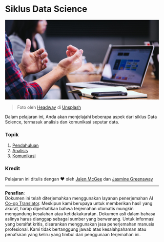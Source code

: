 <!--
CO_OP_TRANSLATOR_METADATA:
{
  "original_hash": "dd173fd30fc039a7a299898920680723",
  "translation_date": "2025-08-28T18:19:11+00:00",
  "source_file": "4-Data-Science-Lifecycle/README.md",
  "language_code": "id"
}
-->
# Siklus Data Science

![communication](../../../translated_images/communication.06d8e2a88d30d168d661ad9f9f0a4f947ebff3719719cfdaf9ed00a406a01ead.id.jpg)
> Foto oleh <a href="https://unsplash.com/@headwayio?utm_source=unsplash&utm_medium=referral&utm_content=creditCopyText">Headway</a> di <a href="https://unsplash.com/s/photos/communication?utm_source=unsplash&utm_medium=referral&utm_content=creditCopyText">Unsplash</a>
  
Dalam pelajaran ini, Anda akan menjelajahi beberapa aspek dari siklus Data Science, termasuk analisis dan komunikasi seputar data.

### Topik

1. [Pendahuluan](14-Introduction/README.md)
2. [Analisis](15-analyzing/README.md)
3. [Komunikasi](16-communication/README.md)

### Kredit

Pelajaran ini ditulis dengan ❤️ oleh [Jalen McGee](https://twitter.com/JalenMCG) dan [Jasmine Greenaway](https://twitter.com/paladique)

---

**Penafian**:  
Dokumen ini telah diterjemahkan menggunakan layanan penerjemahan AI [Co-op Translator](https://github.com/Azure/co-op-translator). Meskipun kami berupaya untuk memberikan hasil yang akurat, harap diperhatikan bahwa terjemahan otomatis mungkin mengandung kesalahan atau ketidakakuratan. Dokumen asli dalam bahasa aslinya harus dianggap sebagai sumber yang berwenang. Untuk informasi yang bersifat kritis, disarankan menggunakan jasa penerjemahan manusia profesional. Kami tidak bertanggung jawab atas kesalahpahaman atau penafsiran yang keliru yang timbul dari penggunaan terjemahan ini.